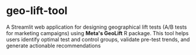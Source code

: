 # geo-lift-tool
A Streamlit web application for designing geographical lift tests (A/B tests for marketing campaigns) using **Meta's GeoLift** R package. This tool helps users identify optimal test and control groups, validate pre-test trends, and generate actionable recommendations

